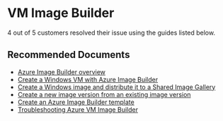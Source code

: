 <properties
	pageTitle="VM Image Builder"
	description="VM Image Builder"
	service="microsoft.compute"
	resource="virtualmachines"
	authors="scottAzure"
	ms.author="scotro"
	displayOrder=""
	selfHelpType="generic"
	supportTopicIds="32641054,32641053"
	resourceTags=""
	productPesIds="14749"
	cloudEnvironments="public, Fairfax"
	articleId="f1b2ce82-4f0e-4583-a943-2163a7870cb1"
	ownershipId="Compute_ComputePlatform"
/>

# VM Image Builder

4 out of 5 customers resolved their issue using the guides listed below.<br>

## **Recommended Documents**

* [Azure Image Builder overview](https://docs.microsoft.com/azure/virtual-machines/windows/image-builder-overview)<br>
* [Create a Windows VM with Azure Image Builder](https://docs.microsoft.com/azure/virtual-machines/windows/image-builder)<br>
* [Create a Windows image and distribute it to a Shared Image Gallery](https://docs.microsoft.com/azure/virtual-machines/windows/image-builder-gallery)<br>
* [Create a new image version from an existing image version](https://docs.microsoft.com/azure/virtual-machines/windows/image-builder-gallery-update-image-version)<br>
* [Create an Azure Image Builder template](https://docs.microsoft.com/azure/virtual-machines/linux/image-builder-json?toc=%2fazure%2fvirtual-machines%2fwindows%2ftoc.json)<br>
* [Troubleshooting Azure VM Image Builder](https://github.com/danielsollondon/azvmimagebuilder/blob/master/troubleshootingaib.md)

